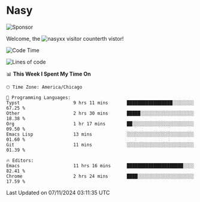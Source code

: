 # Nasy

<!--
<p align="center">
<img height="200" src="https://github-readme-stats.vercel.app/api?username=nasyxx&count_private=true&show_icons=true&theme=dracula&include_all_commits=true"/>
<img height="200" src="https://github-readme-stats.vercel.app/api/top-langs/?username=nasyxx&theme=dracula&hide=html,jupyter+notebook&count_private=true&show_icons=true"/>
</p>

  
----------------
-->

![Sponsor](https://img.shields.io/static/v1.svg?label=Sponsor&message=%E2%9D%A4&logo=GitHub&style=flat&color=pink)
 
Welcome, the ![nasyxx visitor counter](https://count.getloli.com/get/@nasyxx?theme=rule34)th vistor!
 
<!--START_SECTION:waka-->
![Code Time](http://img.shields.io/badge/Code%20Time-4%2C717%20hrs%2042%20mins-blue)

![Lines of code](https://img.shields.io/badge/From%20Hello%20World%20I%27ve%20Written-99.1%20thousand%20lines%20of%20code-blue)

📊 **This Week I Spent My Time On** 

```text
🕑︎ Time Zone: America/Chicago

💬 Programming Languages: 
Typst                    9 hrs 11 mins       █████████████████░░░░░░░░   67.25 % 
Other                    2 hrs 30 mins       █████░░░░░░░░░░░░░░░░░░░░   18.38 % 
Org                      1 hr 17 mins        ██░░░░░░░░░░░░░░░░░░░░░░░   09.50 % 
Emacs Lisp               13 mins             ░░░░░░░░░░░░░░░░░░░░░░░░░   01.60 % 
Git                      11 mins             ░░░░░░░░░░░░░░░░░░░░░░░░░   01.39 % 

🔥 Editors: 
Emacs                    11 hrs 16 mins      █████████████████████░░░░   82.41 % 
Chrome                   2 hrs 24 mins       ████░░░░░░░░░░░░░░░░░░░░░   17.59 % 
```


 Last Updated on 07/11/2024 03:11:35 UTC
<!--END_SECTION:waka-->

<!-- ![visitors](https://visitor-badge.laobi.icu/badge?page_id=nasyxx.nasyxx) -->
